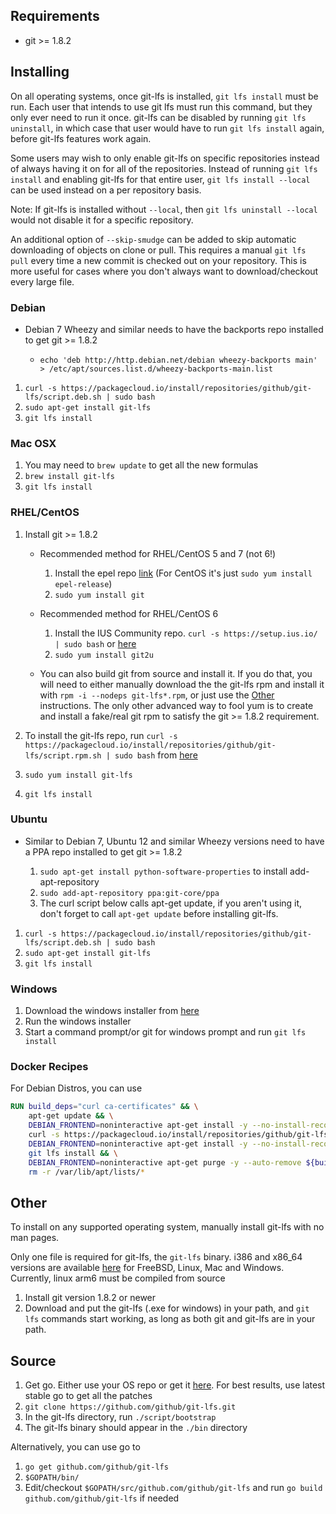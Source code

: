 ## Requirements ##

- git >= 1.8.2

## Installing ##

On all operating systems, once git-lfs is installed, `git lfs install` must be run. Each user that intends to use git lfs must run this command, but they only ever need to run it once. git-lfs can be disabled by running `git lfs uninstall`, in which case that user would have to run `git lfs install` again, before git-lfs features work again.

Some users may wish to only enable git-lfs on specific repositories instead of always having it on for all of the repositories. Instead of running `git lfs install` and enabling git-lfs for that entire user, `git lfs install --local` can be used instead on a per repository basis. 

Note: If git-lfs is installed without `--local`, then `git lfs uninstall --local` would not disable it for a specific repository.

An additional option of `--skip-smudge` can be added to skip automatic downloading of objects on clone or pull. This requires a manual `git lfs pull` every time a new commit is checked out on your repository. This is more useful for cases where you don't always want to download/checkout every large file.

### Debian ###

- Debian 7 Wheezy and similar needs to have the backports repo installed to get git >= 1.8.2

    - `echo 'deb http://http.debian.net/debian wheezy-backports main' > /etc/apt/sources.list.d/wheezy-backports-main.list`

1. `curl -s https://packagecloud.io/install/repositories/github/git-lfs/script.deb.sh | sudo bash`
2. `sudo apt-get install git-lfs`
3. `git lfs install`

### Mac OSX ###

1. You may need to `brew update` to get all the new formulas
2. `brew install git-lfs`
3. `git lfs install`

### RHEL/CentOS ###

1. Install git >= 1.8.2

    - Recommended method for RHEL/CentOS 5 and 7 (not 6!)

        1. Install the epel repo [link](https://fedoraproject.org/wiki/EPEL#How_can_I_use_these_extra_packages.3F) (For CentOS it's just `sudo yum install epel-release`)
        2. `sudo yum install git`

    - Recommended method for RHEL/CentOS 6

        1. Install the IUS Community repo. `curl -s https://setup.ius.io/ | sudo bash` or [here](https://ius.io/GettingStarted/)
        2. `sudo yum install git2u`

    - You can also build git from source and install it. If you do that, you will need to either manually download the the git-lfs rpm and install it with `rpm -i --nodeps git-lfs*.rpm`, or just use the [Other](#Other) instructions. The only other advanced way to fool yum is to create and install a fake/real git rpm to satisfy the git >= 1.8.2 requirement. 

2. To install the git-lfs repo, run `curl -s https://packagecloud.io/install/repositories/github/git-lfs/script.rpm.sh | sudo bash` from [here](https://packagecloud.io/github/git-lfs/install)
3. `sudo yum install git-lfs`
4. `git lfs install`

### Ubuntu ###

- Similar to Debian 7, Ubuntu 12 and similar Wheezy versions need to have a PPA repo installed to get git >= 1.8.2

    1. `sudo apt-get install python-software-properties` to install add-apt-repository
    2. `sudo add-apt-repository ppa:git-core/ppa`
    3. The curl script below calls apt-get update, if you aren't using it, don't forget to call `apt-get update` before installing git-lfs.

1. `curl -s https://packagecloud.io/install/repositories/github/git-lfs/script.deb.sh | sudo bash`
2. `sudo apt-get install git-lfs`
3. `git lfs install`

### Windows ###

1. Download the windows installer from [here](https://github.com/github/git-lfs/releases)
2. Run the windows installer 
3. Start a command prompt/or git for windows prompt and run `git lfs install`

### Docker Recipes ###

For Debian Distros, you can use

```dockerfile
RUN build_deps="curl ca-certificates" && \
    apt-get update && \
    DEBIAN_FRONTEND=noninteractive apt-get install -y --no-install-recommends ${build_deps} && \
    curl -s https://packagecloud.io/install/repositories/github/git-lfs/script.deb.sh | bash && \
    DEBIAN_FRONTEND=noninteractive apt-get install -y --no-install-recommends git-lfs && \
    git lfs install && \
    DEBIAN_FRONTEND=noninteractive apt-get purge -y --auto-remove ${build_deps} && \
    rm -r /var/lib/apt/lists/*
```

## Other ##

To install on any supported operating system, manually install git-lfs with no man pages.

Only one file is required for git-lfs, the `git-lfs` binary. i386 and x86_64 versions are available [here](https://github.com/github/git-lfs/releases) for FreeBSD, Linux, Mac and Windows. Currently, linux arm6 must be compiled from source

1. Install git version 1.8.2 or newer
2. Download and put the git-lfs (.exe for windows) in your path, and `git lfs` commands start working, as long as both git and git-lfs are in your path.

## Source ##

1. Get go. Either use your OS repo or get it [here](https://golang.org/dl/). For best results, use latest stable go to get all the patches
2. `git clone https://github.com/github/git-lfs.git`
3. In the git-lfs directory, run `./script/bootstrap`
4. The git-lfs binary should appear in the `./bin` directory

Alternatively, you can use go to

1. `go get github.com/github/git-lfs`
2. `$GOPATH/bin/`
3. Edit/checkout `$GOPATH/src/github.com/github/git-lfs` and run `go build github.com/github/git-lfs` if needed